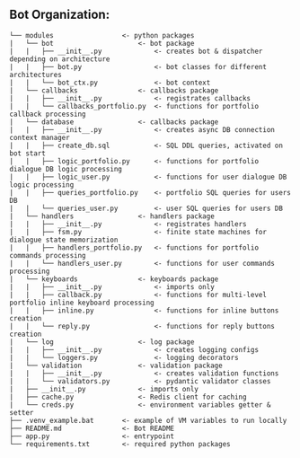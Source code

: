 ## Bot Organization:

    └── modules                 <- python packages
    |   └── bot                     <- bot package
    |   |   ├── __init__.py             <- creates bot & dispatcher depending on architecture
    |   |   ├── bot.py                  <- bot classes for different architectures
    |   |   └── bot_ctx.py              <- bot context
    |   └── callbacks               <- callbacks package
    |   |   ├── __init__.py             <- registrates callbacks
    |   |   └── callbacks_portfolio.py  <- functions for portfolio callback processing
    |   └── database                <- callbacks package
    |   |   ├── __init__.py             <- creates async DB connection context manager
    |   |   ├── create_db.sql           <- SQL DDL queries, activated on bot start
    |   |   ├── logic_portfolio.py      <- functions for portfolio dialogue DB logic processing
    |   |   ├── logic_user.py           <- functions for user dialogue DB logic processing
    |   |   ├── queries_portfolio.py    <- portfolio SQL queries for users DB
    |   |   └── queries_user.py         <- user SQL queries for users DB
    |   └── handlers                <- handlers package
    |   |   ├── __init__.py             <- registrates handlers
    |   |   ├── fsm.py                  <- finite state machines for dialogue state memorization
    |   |   ├── handlers_portfolio.py   <- functions for portfolio commands processing
    |   |   └── handlers_user.py        <- functions for user commands processing
    |   └── keyboards               <- keyboards package
    |   |   ├── __init__.py             <- imports only
    |   |   ├── callback.py             <- functions for multi-level portfolio inline keyboard processing
    |   |   ├── inline.py               <- functions for inline buttons creation
    |   |   └── reply.py                <- functions for reply buttons creation
    |   └── log                     <- log package
    |   |   ├── __init__.py             <- creates logging configs
    |   |   └── loggers.py              <- logging decorators
    |   └── validation              <- validation package
    |   |   ├── __init__.py             <- creates validation functions
    |   |   └── validators.py           <- pydantic validator classes
    |   ├── __init__.py             <- imports only
    |   ├── cache.py                <- Redis client for caching
    |   └── creds.py                <- environment variables getter & setter
    ├── .venv_example.bat       <- example of VM variables to run locally
    ├── README.md               <- Bot README
    ├── app.py                  <- entrypoint
    └── requirements.txt        <- required python packages
